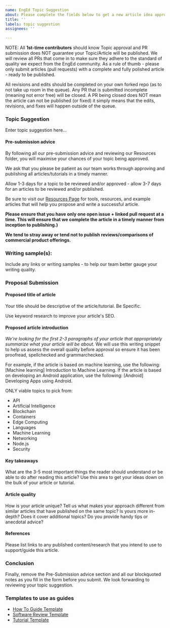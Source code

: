 ```yaml
---
name: EngEd Topic Suggestion
about: Please complete the fields below to get a new article idea approved for submission.
title: ''
labels: topic suggestion
assignees: ''

---
```


NOTE: All **1st-time contributors** should know Topic approval and PR submission does NOT guarantee your Topic/Article will be published. We will review all PRs that come in to make sure they adhere to the standard of quality we expect from the EngEd community. As a rule of thumb - please only submit articles (pull requests) with a complete and fully polished article - ready to be published. 

All revisions and edits should be completed on your own forked repo (as to not take up room in the queue). Any PR that is submitted incomplete (meaning not error free) will be closed. A PR being closed does NOT mean the article can not be published (or fixed) it simply means that the edits, revisions, and fixes will happen outside of the queue.

### Topic Suggestion
Enter topic suggestion here...

#### Pre-submission advice
By following all our pre-submission advice and reviewing our Resources folder, you will maximise your chances of your topic being approved.

We ask that you please be patient as our team works through approving and publishing all articles/tutorials in a timely manner.

Allow 1-3 days for a topic to be reviewed and/or approved - allow 3-7 days for an articles to be reviewed and/or published.

Be sure to visit our [Resources Page](https://github.com/section-engineering-education/engineering-education/blob/master/new_contributors/resources-page.md) for tools, resources, and example articles that will help you propose and write a successful article.

**Please ensure that you have only one open issue + linked pull request at a time. This will ensure that we complete the article in a timely manner from inception to publishing.)**

**We tend to stray away or tend not to publish reviews/comparisons of commercial product offerings.**

### Writing sample(s): 
Include any links or writing samples - to help our team better gauge your writing quality.

### Proposal Submission

#### Proposed title of article
Your title should be descriptive of the article/tutorial. Be Specific. 

Use keyword research to improve your article's SEO.

#### Proposed article introduction
*We're looking for the first 2-3 paragraphs of your article that appropriately summarize what your article will be about.*
We will use this writing snippet to help us assess the overall quality before approval so ensure it has been proofread, spellchecked and grammarchecked.

For example, if the article is based on machine learning, use the following: [Machine learning] Introduction to Machine Learning.
If the article is based on developing an Android application, use the following: [Android] Developing Apps using Android.

ONLY viable topics to pick from:
- API
- Artificial Intelligence
- Blockchain
- Containers
- Edge Computing
- Languages
- Machine Learning
- Networking
- Node.js
- Security

#### Key takeaways 
What are the 3-5 most important things the reader should understand or be able to do after reading this article?
Use this area to get your ideas down on the bulk of your article or tutorial.

#### Article quality
How is your article unique? Tell us what makes your approach different from similar articles that have published on the same topic?
Is yours more in-depth? Does it cover additional topics? Do you provide handy tips or anecdotal advice?

#### References
Please list links to any published content/research that you intend to use to support/guide this article.

### Conclusion
Finally, remove the Pre-Submission advice section and all our blockquoted notes as you fill in the form before you submit.
We look forwarding to reviewing your topic suggestion.

### Templates to use as guides
- [How To Guide Template](https://github.com/section-engineering-education/engineering-education/blob/master/new_contributors/how-to-guide-template.md)
- [Software Review Template](https://github.com/section-engineering-education/engineering-education/blob/master/new_contributors/software-review-template.md)
- [Tutorial Template](https://github.com/section-engineering-education/engineering-education/blob/master/new_contributors/tutorial-template.md)
